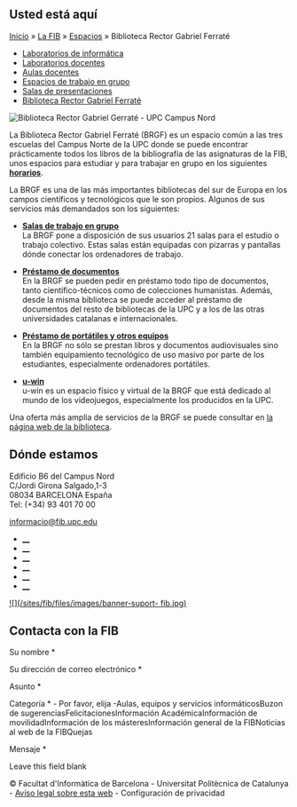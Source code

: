 ## Usted está aquí

[Inicio](/es) » [La FIB](/es/la-fib) » [Espacios](/es/la-fib/espacios) »
Biblioteca Rector Gabriel Ferraté

  * [Laboratorios de informática](/es/la-fib/espacios/laboratorios-de-informatica)
  * [Laboratorios docentes](/es/la-fib/espacios/laboratorios-docentes)
  * [Aulas docentes](/es/la-fib/espacios/aulas-docentes)
  * [Espacios de trabajo en grupo](/es/la-fib/espacios/espacios-de-trabajo-en-grupo)
  * [Salas de presentaciones](/es/la-fib/espacios/salas-de-presentaciones)
  * [Biblioteca Rector Gabriel Ferraté](/es/la-fib/espacios/biblioteca-rector-gabriel-ferrate)

![Biblioteca Rector Gabriel Gerraté - UPC Campus
Nord](/sites/fib/files/images/empresa/biblio_2_en_1.png)

La Biblioteca Rector Gabriel Ferraté (BRGF) es un espacio común a las tres
escuelas del Campus Norte de la UPC donde se puede encontrar prácticamente
todos los libros de la bibliografía de las asignaturas de la FIB, unos
espacios para estudiar y para trabajar en grupo en los siguientes
[**horarios**](http://bibliotecnica.upc.edu/es/horaris).

La BRGF es una de las más importantes bibliotecas del sur de Europa en los
campos científicos y tecnológicos que le son propios. Algunos de sus servicios
más demandados son los siguientes:

  * [**Salas de trabajo en grupo**](http://bibliotecnica.upc.edu/es/brgf/serveis/espais#sales-treball-grup-reserva-previa)  
La BRGF pone a disposición de sus usuarios 21 salas para el estudio o trabajo
colectivo. Estas salas están equipadas con pizarras y pantallas dónde conectar
los ordenadores de trabajo.

  * [**Préstamo de documentos**](http://bibliotecnica.upc.edu/es/estudiants/prestec-documents)  
En la BRGF se pueden pedir en préstamo todo tipo de documentos, tanto
científico-técnicos como de colecciones humanistas. Además, desde la misma
biblioteca se puede acceder al préstamo de documentos del resto de bibliotecas
de la UPC y a los de las otras universidades catalanas e internacionales.

  * [**Préstamo de portátiles y otros equipos**](http://bibliotecnica.upc.edu/es/brgf/serveis/equipaments)  
En la BRGF no sólo se prestan libros y documentos audiovisuales sino también
equipamiento tecnológico de uso masivo por parte de los estudiantes,
especialmente ordenadores portátiles.

  * [**u-win**](http://bibliotecnica.upc.edu/es/brgf/serveis/espais#u-win)  
u-win es un espacio físico y virtual de la BRGF que está dedicado al mundo de
los videojuegos, especialmente los producidos en la UPC.

Una oferta más amplia de servicios de la BRGF se puede consultar en [la página
web de la biblioteca](http://bibliotecnica.upc.edu/es/).

## Dónde estamos

Edificio B6 del Campus Nord  
C/Jordi Girona Salgado,1-3  
08034 BARCELONA España  
Tel: (+34) 93 401 70 00

[informacio@fib.upc.edu](mailto:informacio@fib.upc.edu)

  * [__](/es/noticies/rss.rss)
  * [__](https://www.facebook.com/fib.upc)
  * [__](https://twitter.com/fib_upc)
  * [__](https://www.flickr.com/photos/fib-upc/albums)
  * [__](https://www.youtube.com/user/mediafib)
  * [__](https://www.instagram.com/fib.upc/)

[![](/sites/fib/files/images/banner-suport-
fib.jpg)](http://suport.fib.upc.edu)

## Contacta con la FIB

Su nombre *

Su dirección de correo electrónico *

Asunto *

Categoría * \- Por favor, elija -Aulas, equipos y servicios informáticosBuzon
de sugerenciasFelicitacionesInformación AcadémicaInformación de
movilidadInformación de los másteresInformación general de la FIBNoticias al
web de la FIBQuejas

Mensaje *

Leave this field blank

© Facultat d'Informàtica de Barcelona - Universitat Politècnica de Catalunya -
[Avíso legal sobre esta web](/es/aviso-legal-sobre-esta-web) \- Configuración
de privacidad

